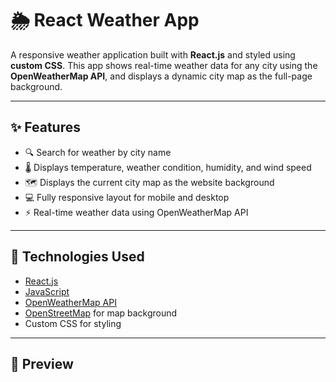 # 🌦️ React Weather App

A responsive weather application built with **React.js** and styled using **custom CSS**. This app shows real-time weather data for any city using the **OpenWeatherMap API**, and displays a dynamic city map as the full-page background.

---

## ✨ Features

- 🔍 Search for weather by city name
- 🌡️ Displays temperature, weather condition, humidity, and wind speed
- 🗺️ Displays the current city map as the website background
- 💻 Fully responsive layout for mobile and desktop
- ⚡ Real-time weather data using OpenWeatherMap API

---

## 🔧 Technologies Used

- [React.js](https://reactjs.org/)
- [JavaScript](https://developer.mozilla.org/en-US/docs/Web/JavaScript)
- [OpenWeatherMap API](https://openweathermap.org/api)
- [OpenStreetMap](https://www.openstreetmap.org/) for map background
- Custom CSS for styling

---

## 📸 Preview


